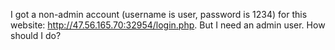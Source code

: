 I got a non-admin account (username is user, password is 1234) for this website: http://47.56.165.70:32954/login.php. But I need an admin user. How should I do?